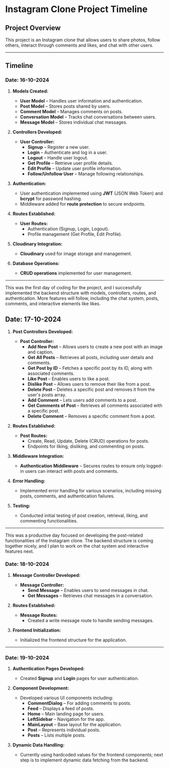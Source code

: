 # Instagram Clone Project Timeline

## Project Overview
This project is an Instagram clone that allows users to share photos, follow others, interact through comments and likes, and chat with other users.

---

## Timeline

### Date: 16-10-2024

1. **Models Created:**
   - **User Model** – Handles user information and authentication.
   - **Post Model** – Stores posts shared by users.
   - **Comment Model** – Manages comments on posts.
   - **Conversation Model** – Tracks chat conversations between users.
   - **Message Model** – Stores individual chat messages.

2. **Controllers Developed:**
   - **User Controller:**  
     - **Signup** – Register a new user.  
     - **Login** – Authenticate and log in a user.  
     - **Logout** – Handle user logout.  
     - **Get Profile** – Retrieve user profile details.  
     - **Edit Profile** – Update user profile information.  
     - **Follow/Unfollow User** – Manage following relationships.

3. **Authentication:**
   - User authentication implemented using **JWT** (JSON Web Token) and **bcrypt** for password hashing.
   - Middleware added for **route protection** to secure endpoints.

4. **Routes Established:**
   - **User Routes:**  
     - Authentication (Signup, Login, Logout).  
     - Profile management (Get Profile, Edit Profile).  

5. **Cloudinary Integration:**
   - **Cloudinary** used for image storage and management.

6. **Database Operations:**
   - **CRUD operations** implemented for user management.

---

This was the first day of coding for the project, and I successfully implemented the backend structure with models, controllers, routes, and authentication. More features will follow, including the chat system, posts, comments, and interactive elements like likes.

## Date: 17-10-2024

1. **Post Controllers Developed:**
   - **Post Controller:**
     - **Add New Post** – Allows users to create a new post with an image and caption.
     - **Get All Posts** – Retrieves all posts, including user details and comments.
     - **Get Post by ID** – Fetches a specific post by its ID, along with associated comments.
     - **Like Post** – Enables users to like a post.
     - **Dislike Post** – Allows users to remove their like from a post.
     - **Delete Post** – Deletes a specific post and removes it from the user's posts array.
     - **Add Comment** – Lets users add comments to a post.
     - **Get Comments of Post** – Retrieves all comments associated with a specific post.
     - **Delete Comment** – Removes a specific comment from a post.

2. **Routes Established:**
   - **Post Routes:**
     - Create, Read, Update, Delete (CRUD) operations for posts.
     - Endpoints for liking, disliking, and commenting on posts.

3. **Middleware Integration:**
   - **Authentication Middleware** – Secures routes to ensure only logged-in users can interact with posts and comments.

4. **Error Handling:**
   - Implemented error handling for various scenarios, including missing posts, comments, and authentication failures.

5. **Testing:**
   - Conducted initial testing of post creation, retrieval, liking, and commenting functionalities.

---

This was a productive day focused on developing the post-related functionalities of the Instagram clone. The backend structure is coming together nicely, and I plan to work on the chat system and interactive features next.

### Date: 18-10-2024

1. **Message Controller Developed:**
   - **Message Controller:**
     - **Send Message** – Enables users to send messages in chat.
     - **Get Messages** – Retrieves chat messages in a conversation.

2. **Routes Established:**
   - **Message Routes:**
     - Created a write message route to handle sending messages.

3. **Frontend Initialization:**
   - Initialized the frontend structure for the application.

---

### Date: 19-10-2024

1. **Authentication Pages Developed:**
   - Created **Signup** and **Login** pages for user authentication.

2. **Component Development:**
   - Developed various UI components including:
     - **CommentDialog** – For adding comments to posts.
     - **Feed** – Displays a feed of posts.
     - **Home** – Main landing page for users.
     - **LeftSidebar** – Navigation for the app.
     - **MainLayout** – Base layout for the application.
     - **Post** – Represents individual posts.
     - **Posts** – Lists multiple posts.

3. **Dynamic Data Handling:**
   - Currently using hardcoded values for the frontend components; next step is to implement dynamic data fetching from the backend.
